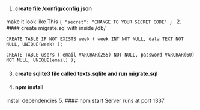 1. #### create file /config/config.json
make it look like This
`{
    "secret": "CHANGE TO YOUR SECRET CODE"
}
`
2. #### create migrate.sql with inside /db/

`CREATE TABLE IF NOT EXISTS week (
    week INT NOT NULL,
    data TEXT NOT NULL,
    UNIQUE(week)
);
`

`CREATE TABLE users (
    email VARCHAR(255) NOT NULL,
    password VARCHAR(60) NOT NULL,
    UNIQUE(email)
);
`

3. #### create sqlite3 file called texts.sqlite and run migrate.sql

4. #### npm install
install dependencies
5. #### npm start
Server runs at port 1337

